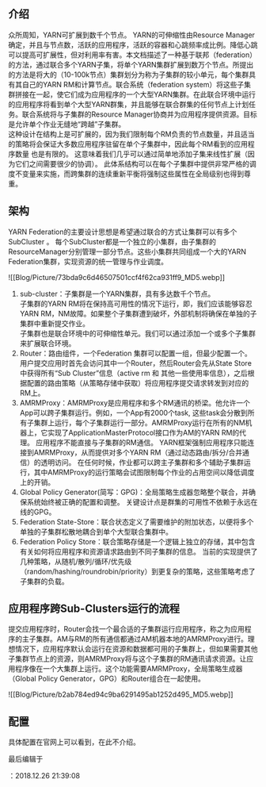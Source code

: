 

## 介绍

众所周知，YARN可扩展到数千个节点。 YARN的可伸缩性由Resource Manager确定，并且与节点数，活跃的应用程序，活跃的容器和心跳频率成比例。降低心跳可以提高可扩展性，但对利用率有害。本文档描述了一种基于联邦（federation）的方法，通过联合多个YARN子集，将单个YARN集群扩展到数万个节点。所提出的方法是将大的（10-100k节点）集群划分为称为子集群的较小单元，每个集群具有其自己的YARN RM和计算节点。联合系统（federation system）将这些子集群拼接在一起，使它们成为应用程序的一个大型YARN集群。在此联合环境中运行的应用程序将看到单个大型YARN群集，并且能够在联合群集的任何节点上计划任务。联合系统将与子集群的Resource Manager协商并为应用程序提供资源。目标是允许单个作业无缝地“跨越”子集群。  
这种设计在结构上是可扩展的，因为我们限制每个RM负责的节点数量，并且适当的策略将会保证大多数应用程序驻留在单个子集群中，因此每个RM看到的应用程序数量 也是有限的。 这意味着我们几乎可以通过简单地添加子集来线性扩展（因为它们之间需要很少的协调）。 此体系结构可以在每个子集群中提供非常严格的调度不变量来实施，而跨集群的连续重新平衡将强制这些属性在全局级别也得到尊重。

## 架构

YARN Federation的主要设计思想是希望通过联合的方式让集群可以有多个SubCluster 。 每个SubCluster都是一个独立的小集群，由子集群的ResourceManager分别管理一部分节点。这些小集群共同组成一个大的YARN Federation集群，实现资源的统一管理与作业调度。

![[Blog/Picture/73bda9c6d46507501ccf4f62ca931ff9_MD5.webp]]

1.  sub-cluster：子集群是一个YARN集群，具有多达数千个节点。  
    子集群的YARN RM将在保持高可用性的情况下运行，即，我们应该能够容忍YARN RM，NM故障。如果整个子集群遭到破坏，外部机制将确保在单独的子集群中重新提交作业。  
    子集群也是联合环境中的可伸缩性单元。我们可以通过添加一个或多个子集群来扩展联合环境。
2.  Router：路由组件，一个Federation 集群可以配置一组，但最少配置一个。用户提交应用时首先会访问其中一个Router，然后Router会先从State Store中获得所有“Sub Cluster”信息（active rm 和 其他一些使用率信息），之后根据配置的路由策略（从策略存储中获取）将应用程序提交请求转发到对应的RM上。
3.  AMRMProxy：AMRMProxy是应用程序和多个RM通讯的桥梁。他允许一个App可以跨子集群运行。例如，一个App有2000个task, 这些task会分散到所有子集群上运行，每个子集群运行一部分。AMRMProxy运行在所有的NM机器上，它实现了ApplicationMasterProtocol接口作为AM的YARN RM的代理。 应用程序不能直接与子集群的RM通信。 YARN框架强制应用程序只能连接到AMRMProxy，从而提供对多个YARN RM（通过动态路由/拆分/合并通信）的透明访问。 在任何时候，作业都可以跨主子集群和多个辅助子集群运行，其中AMRMProxy的运行策略会试图限制每个作业的占用空间以降低调度上的开销。
4.  Global Policy Generator(简写：GPG)：全局策略生成器忽略整个联合，并确保系统始终被正确的配置和调整。 关键设计点是群集的可用性不依赖于永远在线的GPG。
5.  Federation State-Store：联合状态定义了需要维护的附加状态，以便将多个单独的子集群松散地耦合到单个大型联合集群中。
6.  Federation Policy Store：联合策略存储是一个逻辑上独立的存储，其中包含有关如何将应用程序和资源请求路由到不同子集群的信息。 当前的实现提供了几种策略，从随机/散列/循环/优先级（random/hashing/roundrobin/priority）到更复杂的策略，这些策略考虑了子集群的负载。

## 应用程序跨Sub-Clusters运行的流程

提交应用程序时，Router会找一个最合适的子集群运行应用程序，称之为应用程序的主子集群。AM与RM的所有通信都通过AM机器本地的AMRMProxy进行。理想情况下，应用程序默认会运行在资源和数据都可用的子集群上，但如果需要其他子集群节点上的资源，则AMRMProxy将与这个子集群的RM通讯请求资源。让应用程序像在一个大集群上运行。这个功能需要AMRMProxy，全局策略生成器（Global Policy Generator，GPG）和Router组合在一起使用。

![[Blog/Picture/b2ab784ed94c9ba6291495ab1252d495_MD5.webp]]

## 配置

具体配置在官网上可以看到，在此不介绍。

最后编辑于

：2018.12.26 21:39:08

